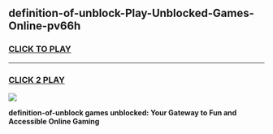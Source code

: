 
## definition-of-unblock-Play-Unblocked-Games-Online-pv66h
<h3>
<a href="https://premium76.site?title=definition-of-unblock&ref=25A">CLICK TO PLAY</a></h3>
<hr>

<h3>
<a href="https://premium76.site?title=definition-of-unblock&ref=25A">CLICK 2 PLAY</a>
  
</h3>

<a href="https://premium76.site?title=definition-of-unblock&ref=25A"><img src="https://clearcache.store/games.png"></a>


**definition-of-unblock games unblocked: Your Gateway to Fun and Accessible Online Gaming**
